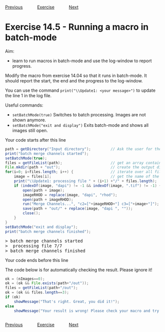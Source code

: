[Previous](./ans14-04.md) &nbsp;&nbsp;&nbsp;&nbsp;&nbsp;&nbsp;&nbsp;&nbsp;&nbsp;&nbsp;     [Exercise](../ex/ex14-05.md) &nbsp;&nbsp;&nbsp;&nbsp;&nbsp;&nbsp;&nbsp;&nbsp;&nbsp;&nbsp; [Next](./ans15-01.md)
# Exercise 14.5 - Running a macro in batch-mode

Aim: 
- learn to run macros in batch-mode and use the log-window to report progress.

Modify the macro from exercise 14.04 so that it runs in batch-mode. 
It should report the start, the end and the progress to the log-window.

You can use the command ``print("\\Update1: <your message>")`` to update
the line 1 in the log file.

Useful commands:
- ``setBatchMode(true)``					Switches to batch processing. Images are not shown anymore.
- ``setBatchMode("exit and display")``		Exits batch-mode and shows all images still open.

Your code starts after this line 
```java
path = getDirectory("Input directory");			// Ask the user for the input directory
print("batch merge channels started");
setBatchMode(true);
files = getFileList(path);						// get an array containing the names of all files in the directory path
File.mkdir(path + "out");						// create the output directory
for(i=0; i<files.length; i++) {					// iterate over all files
	image = files[i];							// get the name of the current file
	print("\\Update1: processing file " + (i+1) +"/" + files.length);
	if (indexOf(image, "dapi") != -1 && indexOf(image, ".tif") != -1) {	// if the current file is a dapi-image...
		open(path + image);
		imageRHOD = replace(image, "dapi", "rhod");
		open(path + imageRHOD);
		run("Merge Channels...", "c2=["+imageRHOD+"] c3=["+image+"]");
		save(path + "out/" + replace(image, "dapi ", ""));
		close();
	}
}
setBatchMode("exit and display");
print("batch merge channels finished");
```
<pre>
> batch merge channels started
>  processing file 7/7
> batch merge channels finished
</pre>
 Your code ends before this line

The code below is for automatically checking the result. Please ignore it! 
```java
ok = (nImages==0);
ok = (ok && File.exists(path+"/out"));
files = getFileList(path+"/out");
ok = (ok && files.length==3);
if (ok)
	showMessage("That's right. Great, you did it!");
else 
	showMessage("Your result is wrong! Please check your macro and try again!");
	
```
[Previous](./ans14-04.md) &nbsp;&nbsp;&nbsp;&nbsp;&nbsp;&nbsp;&nbsp;&nbsp;&nbsp;&nbsp;     [Exercise](../ex/ex14-05.md) &nbsp;&nbsp;&nbsp;&nbsp;&nbsp;&nbsp;&nbsp;&nbsp;&nbsp;&nbsp; [Next](./ans15-01.md)
